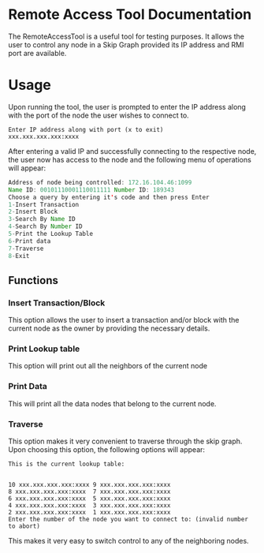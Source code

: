 ﻿# Remote Access Tool Documentation

The RemoteAccessTool is a useful tool for testing purposes. It allows the user to control any node in a Skip Graph provided its IP address and RMI port are available. 

# Usage
Upon running the tool, the user is prompted to enter the IP address along with the port of the node the user wishes to connect to. 

```
Enter IP address along with port (x to exit)
xxx.xxx.xxx.xxx:xxxx
```

After entering a valid IP and successfully connecting to the respective node, the user now has access to the node and the following menu of operations will appear:

```java
Address of node being controlled: 172.16.104.46:1099
Name ID: 00101110001110011111 Number ID: 189343
Choose a query by entering it's code and then press Enter
1-Insert Transaction
2-Insert Block
3-Search By Name ID
4-Search By Number ID
5-Print the Lookup Table
6-Print data
7-Traverse
8-Exit
```

## Functions

### Insert Transaction/Block
This option allows the user to insert a transaction and/or block with the current node as the owner by providing the necessary details.

### Print Lookup table
This option will print out all the neighbors of the current node

### Print Data
This will print all the data nodes that belong to the current node.

### Traverse
This option makes it very convenient to traverse through the skip graph. Upon choosing this option, the following options will appear:
```
This is the current lookup table: 


10 xxx.xxx.xxx.xxx:xxxx	9 xxx.xxx.xxx.xxx:xxxx	
8 xxx.xxx.xxx.xxx:xxxx	7 xxx.xxx.xxx.xxx:xxxx	
6 xxx.xxx.xxx.xxx:xxxx	5 xxx.xxx.xxx.xxx:xxxx	
4 xxx.xxx.xxx.xxx:xxxx	3 xxx.xxx.xxx.xxx:xxxx	
2 xxx.xxx.xxx.xxx:xxxx	1 xxx.xxx.xxx.xxx:xxxx	
Enter the number of the node you want to connect to: (invalid number to abort)
```
This makes it very easy to switch control to any of the neighboring nodes. 

